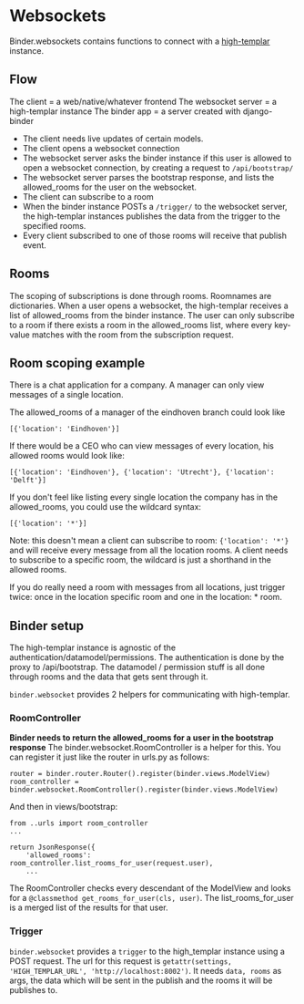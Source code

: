 # Websockets

Binder.websockets contains functions to connect with a [high-templar](https://github.com/CodeYellowBV/high-templar) instance.

## Flow

The client = a web/native/whatever frontend
The websocket server = a high-templar instance
The binder app = a server created with django-binder

- The client needs live updates of certain models.
- The client opens a websocket connection
- The websocket server asks the binder instance if this user is allowed to open a websocket connection, by creating a request to `/api/bootstrap/`
- The websocket server parses the bootstrap response, and lists the allowed_rooms for the user on the websocket.
- The client can subscribe to a room
- When the binder instance POSTs a `/trigger/` to the websocket server, the high-templar instances publishes the data from the trigger to the specified rooms.
- Every client subscribed to one of those rooms will receive that publish event.

## Rooms

The scoping of subscriptions is done through rooms. Roomnames are dictionaries. When a user opens a websocket, the high-templar receives a list of allowed_rooms from the binder instance. The user can only subscribe to a room if there exists a room in the allowed_rooms list, where every key-value matches with the room from the subscription request.

## Room scoping example

There is a chat application for a company. A manager can only view messages of a single location.

The allowed_rooms of a manager of the eindhoven branch could look like 
```
[{'location': 'Eindhoven'}]
```

If there would be a CEO who can view messages of every location, his allowed rooms would look like:
```
[{'location': 'Eindhoven'}, {'location': 'Utrecht'}, {'location': 'Delft'}]
```

If you don't feel like listing every single location the company has in the allowed_rooms, you could use the wildcard syntax:
```
[{'location': '*'}]
```

Note: this doesn't mean a client can subscribe to room: `{'location': '*'}` and will receive every message from all the location rooms. A client needs to subscribe to a specific room, the wildcard is just a shorthand in the allowed rooms.

If you do really need a room with messages from all locations, just trigger twice: once in the location specific room and one in the location: * room.

## Binder setup

The high-templar instance is agnostic of the authentication/datamodel/permissions. The authentication is done by the proxy to /api/bootstrap. The datamodel / permission stuff is all done through rooms and the data that gets sent through it. 

`binder.websocket` provides 2 helpers for communicating with high-templar.

### RoomController

**Binder needs to return the allowed_rooms for a user in the bootstrap response**
The binder.websocket.RoomController is a helper for this. You can register it just like the router in urls.py as follows:

```
router = binder.router.Router().register(binder.views.ModelView)
room_controller = binder.websocket.RoomController().register(binder.views.ModelView)
```

And then in views/bootstrap:
```
from ..urls import room_controller
...

return JsonResponse({
	'allowed_rooms': room_controller.list_rooms_for_user(request.user),
	...
```

The RoomController checks every descendant of the ModelView and looks for a  `@classmethod get_rooms_for_user(cls, user)`. The list_rooms_for_user is a merged list of the results for that user.

### Trigger

`binder.websocket` provides a `trigger` to the high_templar instance using a POST request. The url for this request is `getattr(settings, 'HIGH_TEMPLAR_URL', 'http://localhost:8002')`. It needs `data, rooms` as args, the data which will be sent in the publish and the rooms it will be publishes to.

